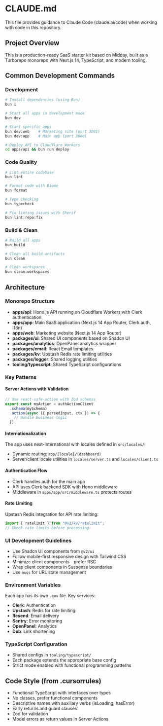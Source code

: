# CLAUDE.md

This file provides guidance to Claude Code (claude.ai/code) when working with code in this repository.

## Project Overview

This is a production-ready SaaS starter kit based on Midday, built as a Turborepo monorepo with Next.js 14, TypeScript, and modern tooling.

## Common Development Commands

### Development
```bash
# Install dependencies (using Bun)
bun i

# Start all apps in development mode
bun dev

# Start specific apps
bun dev:web    # Marketing site (port 3001)
bun dev:app    # Main app (port 3000)

# Deploy API to Cloudflare Workers
cd apps/api && bun run deploy
```

### Code Quality
```bash
# Lint entire codebase
bun lint

# Format code with Biome
bun format

# Type checking
bun typecheck

# Fix linting issues with Sherif
bun lint:repo:fix
```

### Build & Clean
```bash
# Build all apps
bun build

# Clean all build artifacts
bun clean

# Clean workspaces
bun clean:workspaces
```

## Architecture

### Monorepo Structure
- **apps/api**: Hono.js API running on Cloudflare Workers with Clerk authentication
- **apps/app**: Main SaaS application (Next.js 14 App Router, Clerk auth, i18n)
- **apps/web**: Marketing website (Next.js 14 App Router)
- **packages/ui**: Shared UI components based on Shadcn UI
- **packages/analytics**: OpenPanel analytics wrapper
- **packages/email**: React Email templates
- **packages/kv**: Upstash Redis rate limiting utilities
- **packages/logger**: Shared logging utilities
- **tooling/typescript**: Shared TypeScript configurations

### Key Patterns

#### Server Actions with Validation
```typescript
// Use react-safe-action with Zod schemas
export const myAction = authActionClient
  .schema(mySchema)
  .action(async ({ parsedInput, ctx }) => {
    // Handle business logic
  });
```

#### Internationalization
The app uses next-international with locales defined in `src/locales/`:
- Dynamic routing: `app/[locale]/(dashboard)`
- Server/client locale utilities in `locales/server.ts` and `locales/client.ts`

#### Authentication Flow
- Clerk handles auth for the main app
- API uses Clerk backend SDK with Hono middleware
- Middleware in `apps/app/src/middleware.ts` protects routes

#### Rate Limiting
Upstash Redis integration for API rate limiting:
```typescript
import { ratelimit } from "@v2/kv/ratelimit";
// Check rate limits before processing
```

### UI Development Guidelines
- Use Shadcn UI components from `@v2/ui`
- Follow mobile-first responsive design with Tailwind CSS
- Minimize client components - prefer RSC
- Wrap client components in Suspense boundaries
- Use `nuqs` for URL state management

### Environment Variables
Each app has its own `.env` file. Key services:
- **Clerk**: Authentication
- **Upstash**: Redis for rate limiting
- **Resend**: Email delivery
- **Sentry**: Error monitoring
- **OpenPanel**: Analytics
- **Dub**: Link shortening

### TypeScript Configuration
- Shared configs in `tooling/typescript/`
- Each package extends the appropriate base config
- Strict mode enabled with functional programming patterns

## Code Style (from .cursorrules)
- Functional TypeScript with interfaces over types
- No classes, prefer functional components
- Descriptive names with auxiliary verbs (isLoading, hasError)
- Early returns and guard clauses
- Zod for validation
- Model errors as return values in Server Actions